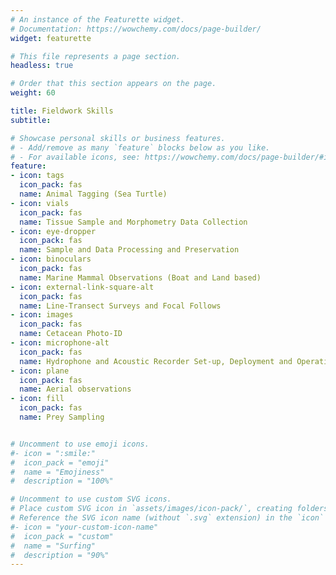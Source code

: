 ```yaml
---
# An instance of the Featurette widget.
# Documentation: https://wowchemy.com/docs/page-builder/
widget: featurette

# This file represents a page section.
headless: true

# Order that this section appears on the page.
weight: 60

title: Fieldwork Skills
subtitle:

# Showcase personal skills or business features.
# - Add/remove as many `feature` blocks below as you like.
# - For available icons, see: https://wowchemy.com/docs/page-builder/#icons
feature:
- icon: tags
  icon_pack: fas
  name: Animal Tagging (Sea Turtle)
- icon: vials
  icon_pack: fas
  name: Tissue Sample and Morphometry Data Collection
- icon: eye-dropper
  icon_pack: fas
  name: Sample and Data Processing and Preservation
- icon: binoculars
  icon_pack: fas
  name: Marine Mammal Observations (Boat and Land based)
- icon: external-link-square-alt
  icon_pack: fas
  name: Line-Transect Surveys and Focal Follows
- icon: images
  icon_pack: fas
  name: Cetacean Photo-ID
- icon: microphone-alt
  icon_pack: fas
  name: Hydrophone and Acoustic Recorder Set-up, Deployment and Operation. 
- icon: plane
  icon_pack: fas
  name: Aerial observations
- icon: fill
  icon_pack: fas
  name: Prey Sampling


# Uncomment to use emoji icons.
#- icon = ":smile:"
#  icon_pack = "emoji"
#  name = "Emojiness"
#  description = "100%"  

# Uncomment to use custom SVG icons.
# Place custom SVG icon in `assets/images/icon-pack/`, creating folders if necessary.
# Reference the SVG icon name (without `.svg` extension) in the `icon` field.
#- icon = "your-custom-icon-name"
#  icon_pack = "custom"
#  name = "Surfing"
#  description = "90%"
---
```

